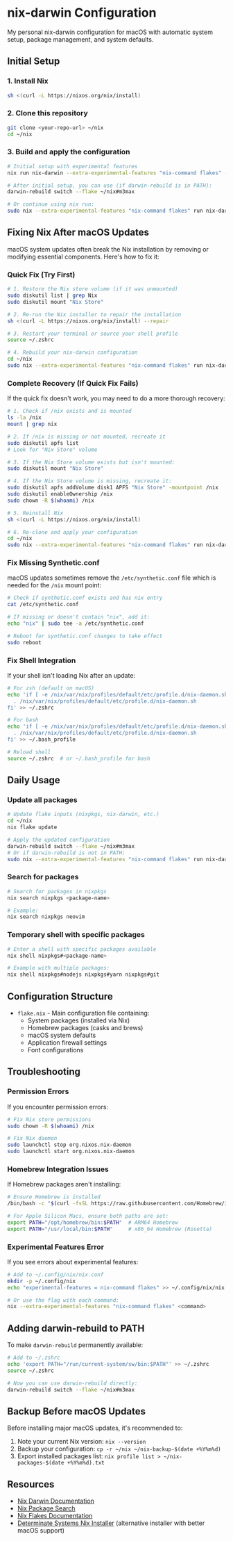 # nix-darwin Configuration

My personal nix-darwin configuration for macOS with automatic system setup, package management, and system defaults.

## Initial Setup

### 1. Install Nix

```sh
sh <(curl -L https://nixos.org/nix/install)
```

### 2. Clone this repository

```sh
git clone <your-repo-url> ~/nix
cd ~/nix
```

### 3. Build and apply the configuration

```sh
# Initial setup with experimental features
nix run nix-darwin --extra-experimental-features "nix-command flakes" -- switch --flake ~/nix#m3max

# After initial setup, you can use (if darwin-rebuild is in PATH):
darwin-rebuild switch --flake ~/nix#m3max

# Or continue using nix run:
sudo nix --extra-experimental-features "nix-command flakes" run nix-darwin -- switch --flake ~/nix#m3max
```

## Fixing Nix After macOS Updates

macOS system updates often break the Nix installation by removing or modifying essential components. Here's how to fix it:

### Quick Fix (Try First)

```sh
# 1. Restore the Nix store volume (if it was unmounted)
sudo diskutil list | grep Nix
sudo diskutil mount "Nix Store"

# 2. Re-run the Nix installer to repair the installation
sh <(curl -L https://nixos.org/nix/install) --repair

# 3. Restart your terminal or source your shell profile
source ~/.zshrc

# 4. Rebuild your nix-darwin configuration
cd ~/nix
sudo nix --extra-experimental-features "nix-command flakes" run nix-darwin -- switch --flake .#m3max
```

### Complete Recovery (If Quick Fix Fails)

If the quick fix doesn't work, you may need to do a more thorough recovery:

```sh
# 1. Check if /nix exists and is mounted
ls -la /nix
mount | grep nix

# 2. If /nix is missing or not mounted, recreate it
sudo diskutil apfs list
# Look for "Nix Store" volume

# 3. If the Nix Store volume exists but isn't mounted:
sudo diskutil mount "Nix Store"

# 4. If the Nix Store volume is missing, recreate it:
sudo diskutil apfs addVolume disk1 APFS "Nix Store" -mountpoint /nix
sudo diskutil enableOwnership /nix
sudo chown -R $(whoami) /nix

# 5. Reinstall Nix
sh <(curl -L https://nixos.org/nix/install)

# 6. Re-clone and apply your configuration
cd ~/nix
sudo nix --extra-experimental-features "nix-command flakes" run nix-darwin -- switch --flake .#m3max
```

### Fix Missing Synthetic.conf

macOS updates sometimes remove the `/etc/synthetic.conf` file which is needed for the `/nix` mount point:

```sh
# Check if synthetic.conf exists and has nix entry
cat /etc/synthetic.conf

# If missing or doesn't contain "nix", add it:
echo "nix" | sudo tee -a /etc/synthetic.conf

# Reboot for synthetic.conf changes to take effect
sudo reboot
```

### Fix Shell Integration

If your shell isn't loading Nix after an update:

```sh
# For zsh (default on macOS)
echo 'if [ -e /nix/var/nix/profiles/default/etc/profile.d/nix-daemon.sh ]; then
  . /nix/var/nix/profiles/default/etc/profile.d/nix-daemon.sh
fi' >> ~/.zshrc

# For bash
echo 'if [ -e /nix/var/nix/profiles/default/etc/profile.d/nix-daemon.sh ]; then
  . /nix/var/nix/profiles/default/etc/profile.d/nix-daemon.sh
fi' >> ~/.bash_profile

# Reload shell
source ~/.zshrc  # or ~/.bash_profile for bash
```

## Daily Usage

### Update all packages

```sh
# Update flake inputs (nixpkgs, nix-darwin, etc.)
cd ~/nix
nix flake update

# Apply the updated configuration
darwin-rebuild switch --flake ~/nix#m3max
# Or if darwin-rebuild is not in PATH:
sudo nix --extra-experimental-features "nix-command flakes" run nix-darwin -- switch --flake .#m3max
```

### Search for packages

```sh
# Search for packages in nixpkgs
nix search nixpkgs <package-name>

# Example:
nix search nixpkgs neovim
```

### Temporary shell with specific packages

```sh
# Enter a shell with specific packages available
nix shell nixpkgs#<package-name>

# Example with multiple packages:
nix shell nixpkgs#nodejs nixpkgs#yarn nixpkgs#git
```

## Configuration Structure

- `flake.nix` - Main configuration file containing:
  - System packages (installed via Nix)
  - Homebrew packages (casks and brews)
  - macOS system defaults
  - Application firewall settings
  - Font configurations

## Troubleshooting

### Permission Errors

If you encounter permission errors:

```sh
# Fix Nix store permissions
sudo chown -R $(whoami) /nix

# Fix Nix daemon
sudo launchctl stop org.nixos.nix-daemon
sudo launchctl start org.nixos.nix-daemon
```

### Homebrew Integration Issues

If Homebrew packages aren't installing:

```sh
# Ensure Homebrew is installed
/bin/bash -c "$(curl -fsSL https://raw.githubusercontent.com/Homebrew/install/HEAD/install.sh)"

# For Apple Silicon Macs, ensure both paths are set:
export PATH="/opt/homebrew/bin:$PATH"  # ARM64 Homebrew
export PATH="/usr/local/bin:$PATH"     # x86_64 Homebrew (Rosetta)
```

### Experimental Features Error

If you see errors about experimental features:

```sh
# Add to ~/.config/nix/nix.conf
mkdir -p ~/.config/nix
echo "experimental-features = nix-command flakes" >> ~/.config/nix/nix.conf

# Or use the flag with each command:
nix --extra-experimental-features "nix-command flakes" <command>
```

## Adding darwin-rebuild to PATH

To make `darwin-rebuild` permanently available:

```sh
# Add to ~/.zshrc
echo 'export PATH="/run/current-system/sw/bin:$PATH"' >> ~/.zshrc
source ~/.zshrc

# Now you can use darwin-rebuild directly:
darwin-rebuild switch --flake ~/nix#m3max
```

## Backup Before macOS Updates

Before installing major macOS updates, it's recommended to:

1. Note your current Nix version: `nix --version`
2. Backup your configuration: `cp -r ~/nix ~/nix-backup-$(date +%Y%m%d)`
3. Export installed packages list: `nix profile list > ~/nix-packages-$(date +%Y%m%d).txt`

## Resources

- [Nix Darwin Documentation](https://github.com/LnL7/nix-darwin)
- [Nix Package Search](https://search.nixos.org/packages)
- [Nix Flakes Documentation](https://nixos.wiki/wiki/Flakes)
- [Determinate Systems Nix Installer](https://github.com/DeterminateSystems/nix-installer) (alternative installer with better macOS support)
